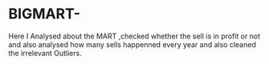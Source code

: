 # BIGMART-
Here I Analysed about the MART ,checked whether the sell is in profit or not and also analysed how many sells happenned every year and also cleaned the irrelevant Outliers.
